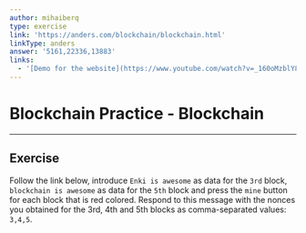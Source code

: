 ```yaml
---
author: mihaiberq
type: exercise
link: 'https://anders.com/blockchain/blockchain.html'
linkType: anders
answer: '5161,22336,13883'
links:
  - '[Demo for the website](https://www.youtube.com/watch?v=_160oMzblY8){video}'
---
```


# Blockchain Practice - Blockchain


---

## Exercise

Follow the link below, introduce `Enki is awesome` as data for the `3rd` block, `blockchain is awesome` as data for the `5th` block and press the `mine` button for each block that is red colored. Respond to this message with the nonces you obtained for the 3rd, 4th and 5th blocks as comma-separated values: `3,4,5`.
 
